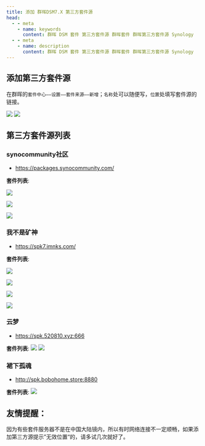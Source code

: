 ```yaml
---
title: 添加 群晖DSM7.X 第三方套件源
head:
  - - meta
    - name: keywords
      content: 群晖 DSM 套件 第三方套件源 群晖套件 群晖第三方套件源 Synology
  - - meta
    - name: description
      content: 群晖 DSM 套件 第三方套件源 群晖套件 群晖第三方套件源 Synology
---
```


## 添加第三方套件源

在群晖的`套件中心——设置——套件来源——新增`；`名称`处可以随便写，`位置`处填写套件源的链接。

![](https://i.theovan.cn/docs/202404302016986.png)
![](https://i.theovan.cn/docs/202404302016576.png)

## 第三方套件源列表

### synocommunity社区

- https://packages.synocommunity.com/

**套件列表**:

![](https://i.theovan.cn/docs/202404302023421.png)

![](https://i.theovan.cn/docs/202404302023343.png)

![](https://i.theovan.cn/docs/202404302025471.png)

### 我不是矿神

- https://spk7.imnks.com/

**套件列表**:

![](https://i.theovan.cn/docs/202404302027124.png)

![](https://i.theovan.cn/docs/202404302028614.png)

![](https://i.theovan.cn/docs/202404302028945.png)

![](https://i.theovan.cn/docs/202404302029725.png)

### 云梦

- https://spk.520810.xyz:666

**套件列表**:
![](https://i.theovan.cn/docs/202404302031087.png)
![](https://i.theovan.cn/docs/202404302031609.png)

### 裙下孤魂

- http://spk.bobohome.store:8880

**套件列表**:
![](https://i.theovan.cn/docs/202404302034660.png)

## 友情提醒：

因为有些套件服务器不是在中国大陆镜内，所以有时网络连接不一定顺畅，如果添加第三方源提示”无效位置“的，请多试几次就好了。
